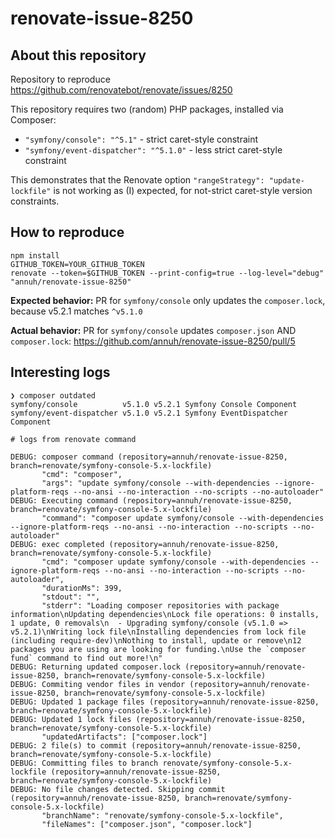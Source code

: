 # renovate-issue-8250

## About this repository
Repository to reproduce https://github.com/renovatebot/renovate/issues/8250

This repository requires two (random) PHP packages, installed via Composer:
- `"symfony/console": "^5.1"` - strict caret-style constraint
- `"symfony/event-dispatcher": "^5.1.0"` - less strict caret-style constraint

This demonstrates that the Renovate option `"rangeStrategy": "update-lockfile"` is not working as (I) expected, for not-strict caret-style version constraints.

## How to reproduce

```
npm install
GITHUB_TOKEN=YOUR_GITHUB_TOKEN
renovate --token=$GITHUB_TOKEN --print-config=true --log-level="debug" "annuh/renovate-issue-8250"   
```

**Expected behavior:**
PR for `symfony/console` only updates the `composer.lock`, because v5.2.1 matches `^v5.1.0`

**Actual behavior:**
PR for `symfony/console` updates `composer.json` AND `composer.lock`: https://github.com/annuh/renovate-issue-8250/pull/5

## Interesting logs
```
❯ composer outdated
symfony/console          v5.1.0 v5.2.1 Symfony Console Component
symfony/event-dispatcher v5.1.0 v5.2.1 Symfony EventDispatcher Component
```

```
# logs from renovate command

DEBUG: composer command (repository=annuh/renovate-issue-8250, branch=renovate/symfony-console-5.x-lockfile)
       "cmd": "composer",
       "args": "update symfony/console --with-dependencies --ignore-platform-reqs --no-ansi --no-interaction --no-scripts --no-autoloader"
DEBUG: Executing command (repository=annuh/renovate-issue-8250, branch=renovate/symfony-console-5.x-lockfile)
       "command": "composer update symfony/console --with-dependencies --ignore-platform-reqs --no-ansi --no-interaction --no-scripts --no-autoloader"
DEBUG: exec completed (repository=annuh/renovate-issue-8250, branch=renovate/symfony-console-5.x-lockfile)
       "cmd": "composer update symfony/console --with-dependencies --ignore-platform-reqs --no-ansi --no-interaction --no-scripts --no-autoloader",
       "durationMs": 399,
       "stdout": "",
       "stderr": "Loading composer repositories with package information\nUpdating dependencies\nLock file operations: 0 installs, 1 update, 0 removals\n  - Upgrading symfony/console (v5.1.0 => v5.2.1)\nWriting lock file\nInstalling dependencies from lock file (including require-dev)\nNothing to install, update or remove\n12 packages you are using are looking for funding.\nUse the `composer fund` command to find out more!\n"
DEBUG: Returning updated composer.lock (repository=annuh/renovate-issue-8250, branch=renovate/symfony-console-5.x-lockfile)
DEBUG: Commiting vendor files in vendor (repository=annuh/renovate-issue-8250, branch=renovate/symfony-console-5.x-lockfile)
DEBUG: Updated 1 package files (repository=annuh/renovate-issue-8250, branch=renovate/symfony-console-5.x-lockfile)
DEBUG: Updated 1 lock files (repository=annuh/renovate-issue-8250, branch=renovate/symfony-console-5.x-lockfile)
       "updatedArtifacts": ["composer.lock"]
DEBUG: 2 file(s) to commit (repository=annuh/renovate-issue-8250, branch=renovate/symfony-console-5.x-lockfile)
DEBUG: Committing files to branch renovate/symfony-console-5.x-lockfile (repository=annuh/renovate-issue-8250, branch=renovate/symfony-console-5.x-lockfile)
DEBUG: No file changes detected. Skipping commit (repository=annuh/renovate-issue-8250, branch=renovate/symfony-console-5.x-lockfile)
       "branchName": "renovate/symfony-console-5.x-lockfile",
       "fileNames": ["composer.json", "composer.lock"]
```
